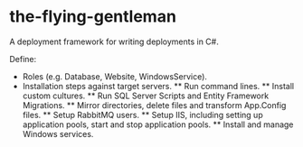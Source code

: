 # the-flying-gentleman

A deployment framework for writing deployments in C#.

Define:
* Roles (e.g. Database, Website, WindowsService).
* Installation steps against target servers.
** Run command lines.
** Install custom cultures.
** Run SQL Server Scripts and Entity Framework Migrations.
** Mirror directories, delete files and transform App.Config files.
** Setup RabbitMQ users.
** Setup IIS, including setting up application pools, start and stop application pools.
** Install and manage Windows services.
